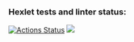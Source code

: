 ### Hexlet tests and linter status:
[![Actions Status](https://github.com/illuzzio/java-project-71/actions/workflows/hexlet-check.yml/badge.svg)](https://github.com/illuzzio/java-project-71/actions)
<a href="https://codeclimate.com/github/illuzzio/java-project-71/maintainability"><img src="https://api.codeclimate.com/v1/badges/00635b8f46a95950a57a/maintainability" /></a>
